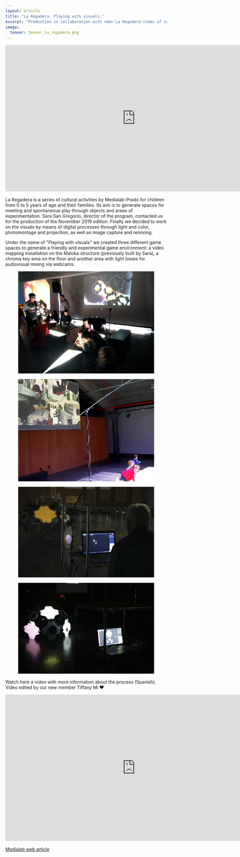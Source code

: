 ```yaml
---
layout: article
title: "La Regadera: Playing with visuals."
excerpt: "Production in collaboration with <em>'La Regadera'</em> of several interactive visual installations for children up to 5 years old."
image:
  teaser: teaser_la_regadera.png
---
```

<iframe width="810" height="456" src="https://www.youtube.com/embed/9Vdyup93JAU" frameborder="0" allowfullscreen></iframe>

<p>La Regadera is a series of cultural activities by Medialab-Prado for children from 0 to 5 years of age and their families. Its aim is to generate spaces for meeting and spontaneous play through objects and areas of experimentation. Sara San Gregorio, director of the program, contacted us for the production of the November 2019 edition. Finally we decided to work on the visuals by means of digital processes through light and color, photomontage and projection, as well as image capture and remixing.
</p>
<p>
Under the name of "Playing with visuals" we created three different game spaces to generate a friendly and experimental game environment: a video mapping installation on the Maloka structure (previously built by Sara), a chroma key area on the floor and another area with light boxes for audiovisual mixing via webcams.
</p>

<figure class="one">
    <img src="/images/la_regadera_nov_2019-01.png">
</figure>
<figure class="one">
    <img src="/images/la_regadera_nov_2019-02.png">
</figure>
<figure class="one">
    <img src="/images/la_regadera_nov_2019-03.png">
</figure>
<figure class="one">
    <img src="/images/la_regadera_nov_2019-04.png">
</figure>

Watch here a video with more information about the process (Spanish). Video edited by our new member Tiffany Mi ❤️
<iframe width="810" height="456" src="https://peertube.social/videos/embed/32420459-8531-4bb7-8e47-a56677372e41?warningTitle=0" frameborder="0" allowfullscreen></iframe>

[Medialab web article](https://www.medialab-prado.es/actividades/jugar-con-visuales)

